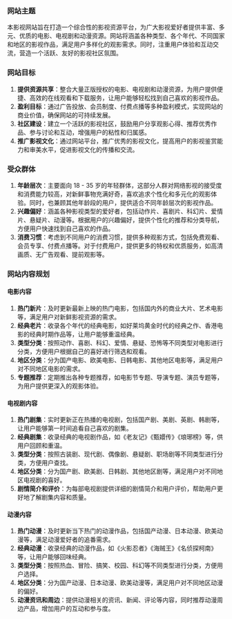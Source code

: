 ### 网站主题
本影视网站旨在打造一个综合性的影视资源平台，为广大影视爱好者提供丰富、多元、优质的电影、电视剧和动漫资源。网站将涵盖各种类型、各个年代、不同国家和地区的影视作品，满足用户多样化的观影需求。同时，注重用户体验和互动交流，营造一个活跃、友好的影视社区氛围。

### 网站目标
1. **提供资源共享**：整合大量正版授权的电影、电视剧和动漫资源，为用户提供便捷、高效的在线观看和下载服务，让用户能够轻松找到自己喜欢的影视作品。
2. **盈利目标**：通过广告投放、会员制度、付费点播等多种盈利模式，实现网站的商业价值，确保网站的可持续发展。
3. **社区建设**：建立一个活跃的影视社区，鼓励用户分享观影心得、推荐优秀作品、参与讨论和互动，增强用户的粘性和归属感。
4. **推广影视文化**：通过网站平台，推广优秀的影视文化，提高用户的影视鉴赏能力和审美水平，促进影视文化的传播和交流。

### 受众群体
1. **年龄层次**：主要面向 18 - 35 岁的年轻群体，这部分人群对网络影视的接受度和消费能力较高，对新鲜事物充满好奇，喜欢追求个性化和多元化的观影体验。同时，也兼顾其他年龄段的用户，提供适合不同年龄层次的影视作品。
2. **兴趣偏好**：涵盖各种影视类型的爱好者，包括动作片、喜剧片、科幻片、爱情片、悬疑片、动漫等。根据用户的兴趣偏好，提供个性化的推荐和分类导航，方便用户快速找到自己喜欢的作品。
3. **消费习惯**：考虑到不同用户的消费习惯，提供多种观影方式，包括免费观看、会员专享、付费点播等。对于付费用户，提供更多的特权和优质服务，如高清画质、无广告观看、提前观影等。

### 网站内容规划
#### 电影内容
1. **热门新片**：及时更新最新上映的热门电影，包括国内外的商业大片、艺术电影等，满足用户对新鲜影视资源的需求。
2. **经典老片**：收录各个年代的经典电影，如好莱坞黄金时代的经典之作、香港电影的经典时期作品等，让用户能够重温经典。
3. **类型分类**：按照动作、喜剧、科幻、爱情、悬疑、恐怖等不同类型对电影进行分类，方便用户根据自己的喜好进行筛选和观看。
4. **地区分类**：分为国产电影、欧美电影、日韩电影、其他地区电影等，满足用户对不同地区电影的需求。
5. **专题推荐**：定期推出各种专题推荐，如电影节专题、导演专题、演员专题等，为用户提供更深入的观影体验。

#### 电视剧内容
1. **热门剧集**：实时更新正在热播的电视剧，包括国产剧、美剧、英剧、韩剧等，让用户能够第一时间追看自己喜欢的剧集。
2. **经典剧集**：收录经典的电视剧作品，如《老友记》《甄嬛传》《琅琊榜》等，供用户回顾和重温。
3. **类型分类**：按照古装剧、现代剧、偶像剧、悬疑剧、职场剧等不同类型进行分类，方便用户查找。
4. **地区分类**：分为国产剧、欧美剧、日韩剧、其他地区剧等，满足用户对不同地区电视剧的喜好。
5. **剧情简介和评价**：为每部电视剧提供详细的剧情简介和用户评价，帮助用户更好地了解剧集内容和质量。

#### 动漫内容
1. **热门动漫**：及时更新当下热门的动漫作品，包括国产动漫、日本动漫、欧美动漫等，满足动漫爱好者的追番需求。
2. **经典动漫**：收录经典的动漫作品，如《火影忍者》《海贼王》《名侦探柯南》等，让用户能够回味经典。
3. **类型分类**：按照热血、冒险、搞笑、校园、科幻等不同类型进行分类，方便用户选择。
4. **地区分类**：分为国产动漫、日本动漫、欧美动漫等，满足用户对不同地区动漫的偏好。
5. **动漫资讯和周边**：提供动漫相关的资讯、新闻、评论等内容，同时推荐动漫周边产品，增加用户的互动和参与度。